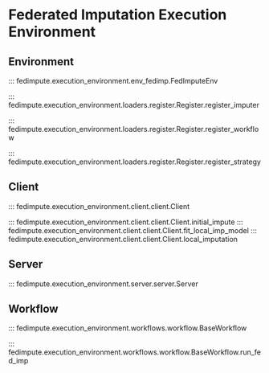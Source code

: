 # Federated Imputation Execution Environment

## Environment

::: fedimpute.execution_environment.env_fedimp.FedImputeEnv

::: fedimpute.execution_environment.loaders.register.Register.register_imputer

::: fedimpute.execution_environment.loaders.register.Register.register_workflow

::: fedimpute.execution_environment.loaders.register.Register.register_strategy

## Client

::: fedimpute.execution_environment.client.client.Client

::: fedimpute.execution_environment.client.client.Client.initial_impute
::: fedimpute.execution_environment.client.client.Client.fit_local_imp_model
::: fedimpute.execution_environment.client.client.Client.local_imputation

## Server

::: fedimpute.execution_environment.server.server.Server

## Workflow

::: fedimpute.execution_environment.workflows.workflow.BaseWorkflow

::: fedimpute.execution_environment.workflows.workflow.BaseWorkflow.run_fed_imp